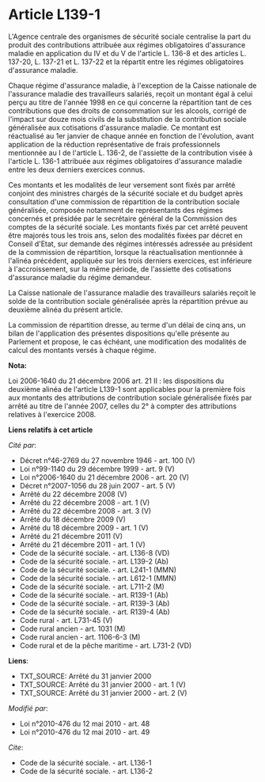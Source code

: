 # Article L139-1

L'Agence centrale des organismes de sécurité sociale centralise la part du produit des contributions attribuée aux régimes
obligatoires d'assurance maladie en application du IV et du V de l'article L. 136-8 et des articles L. 137-20, L. 137-21 et
L. 137-22 et la répartit entre les régimes obligatoires d'assurance maladie.

Chaque régime d'assurance maladie, à l'exception de la Caisse nationale de l'assurance maladie des travailleurs salariés,
reçoit un montant égal à celui perçu au titre de l'année 1998 en ce qui concerne la répartition tant de ces contributions que
des droits de consommation sur les alcools, corrigé de l'impact sur douze mois civils de la substitution de la contribution
sociale généralisée aux cotisations d'assurance maladie. Ce montant est réactualisé au 1er janvier de chaque année en
fonction de l'évolution, avant application de la réduction représentative de frais professionnels mentionnée au I de
l'article L. 136-2, de l'assiette de la contribution visée à l'article L. 136-1 attribuée aux régimes obligatoires
d'assurance maladie entre les deux derniers exercices connus.

Ces montants et les modalités de leur versement sont fixés par arrêté conjoint des ministres chargés de la sécurité sociale
et du budget après consultation d'une commission de répartition de la contribution sociale généralisée, composée notamment de
représentants des régimes concernés et présidée par le secrétaire général de la Commission des comptes de la sécurité
sociale. Les montants fixés par cet arrêté peuvent être majorés tous les trois ans, selon des modalités fixées par décret en
Conseil d'Etat, sur demande des régimes intéressés adressée au président de la commission de répartition, lorsque la
réactualisation mentionnée à l'alinéa précédent, appliquée sur les trois derniers exercices, est inférieure à
l'accroissement, sur la même période, de l'assiette des cotisations d'assurance maladie du régime demandeur.

La Caisse nationale de l'assurance maladie des travailleurs salariés reçoit le solde de la contribution sociale généralisée
après la répartition prévue au deuxième alinéa du présent article.

La commission de répartition dresse, au terme d'un délai de cinq ans, un bilan de l'application des présentes dispositions
qu'elle présente au Parlement et propose, le cas échéant, une modification des modalités de calcul des montants versés à
chaque régime.

**Nota:**

Loi 2006-1640 du 21 décembre 2006 art. 21 II : les dispositions du deuxième alinéa de l'article L139-1 sont applicables pour
la première fois aux montants des attributions de contribution sociale généralisée fixés par arrêté au titre de l'année 2007,
celles du 2° à compter des attributions relatives à l'exercice 2008.

**Liens relatifs à cet article**

_Cité par_:

  - Décret n°46-2769 du 27 novembre 1946 - art. 100 (V)
  - Loi n°99-1140 du 29 décembre 1999 - art. 9 (V)
  - Loi n°2006-1640 du 21 décembre 2006 - art. 20 (V)
  - Décret n°2007-1056 du 28 juin 2007 - art. 5 (V)
  - Arrêté du 22 décembre 2008 (V)
  - Arrêté du 22 décembre 2008 - art. 1 (V)
  - Arrêté du 22 décembre 2008 - art. 3 (V)
  - Arrêté du 18 décembre 2009 (V)
  - Arrêté du 18 décembre 2009 - art. 1 (V)
  - Arrêté du 21 décembre 2011 (V)
  - Arrêté du 21 décembre 2011 - art. 1 (V)
  - Code de la sécurité sociale. - art. L136-8 (VD)
  - Code de la sécurité sociale. - art. L139-2 (Ab)
  - Code de la sécurité sociale. - art. L241-1 (MMN)
  - Code de la sécurité sociale. - art. L612-1 (MMN)
  - Code de la sécurité sociale. - art. L711-2 (M)
  - Code de la sécurité sociale. - art. R139-1 (Ab)
  - Code de la sécurité sociale. - art. R139-3 (Ab)
  - Code de la sécurité sociale. - art. R139-4 (Ab)
  - Code rural - art. L731-45 (V)
  - Code rural ancien - art. 1031 (M)
  - Code rural ancien - art. 1106-6-3 (M)
  - Code rural et de la pêche maritime - art. L731-2 (VD)

**Liens**:

  - TXT_SOURCE: Arrêté du 31 janvier 2000
  - TXT_SOURCE: Arrêté du 31 janvier 2000 - art. 1 (V)
  - TXT_SOURCE: Arrêté du 31 janvier 2000 - art. 2 (V)

_Modifié par_:

  - Loi n°2010-476 du 12 mai 2010 - art. 48
  - Loi n°2010-476 du 12 mai 2010 - art. 49

_Cite_:

  - Code de la sécurité sociale. - art. L136-1
  - Code de la sécurité sociale. - art. L136-2
